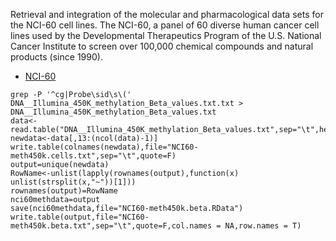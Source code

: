  Retrieval and integration of the molecular and pharmacological data sets for the NCI-60 cell lines. The NCI-60, a panel of 60 diverse human cancer cell lines used by the Developmental Therapeutics Program of the U.S. National Cancer Institute to screen over 100,000 chemical compounds and natural products (since 1990).
 
 * [NCI-60](https://discover.nci.nih.gov/cellminer/loadDownload.do)

```
grep -P '^cg|Probe\sid\s\(' DNA__Illumina_450K_methylation_Beta_values.txt.txt > DNA__Illumina_450K_methylation_Beta_values.txt
data<-read.table("DNA__Illumina_450K_methylation_Beta_values.txt",sep="\t",head=T,row.names=1)
newdata<-data[,13:(ncol(data)-1)]
write.table(colnames(newdata),file="NCI60-meth450k.cells.txt",sep="\t",quote=F)
output=unique(newdata)
RowName<-unlist(lapply(rownames(output),function(x) unlist(strsplit(x,"~"))[1]))
rownames(output)=RowName
nci60methdata=output
save(nci60methdata,file="NCI60-meth450k.beta.RData")
write.table(output,file="NCI60-meth450k.beta.txt",sep="\t",quote=F,col.names = NA,row.names = T)
```
